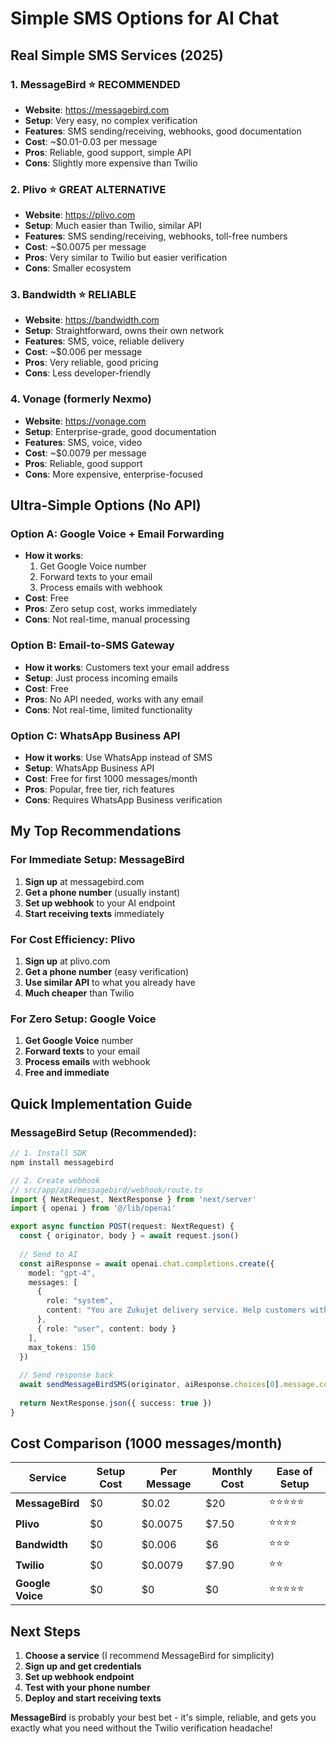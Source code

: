 # Simple SMS Options for AI Chat

## **Real Simple SMS Services (2025)**

### **1. MessageBird** ⭐ **RECOMMENDED**
- **Website**: https://messagebird.com
- **Setup**: Very easy, no complex verification
- **Features**: SMS sending/receiving, webhooks, good documentation
- **Cost**: ~$0.01-0.03 per message
- **Pros**: Reliable, good support, simple API
- **Cons**: Slightly more expensive than Twilio

### **2. Plivo** ⭐ **GREAT ALTERNATIVE**
- **Website**: https://plivo.com
- **Setup**: Much easier than Twilio, similar API
- **Features**: SMS sending/receiving, webhooks, toll-free numbers
- **Cost**: ~$0.0075 per message
- **Pros**: Very similar to Twilio but easier verification
- **Cons**: Smaller ecosystem

### **3. Bandwidth** ⭐ **RELIABLE**
- **Website**: https://bandwidth.com
- **Setup**: Straightforward, owns their own network
- **Features**: SMS, voice, reliable delivery
- **Cost**: ~$0.006 per message
- **Pros**: Very reliable, good pricing
- **Cons**: Less developer-friendly

### **4. Vonage (formerly Nexmo)**
- **Website**: https://vonage.com
- **Setup**: Enterprise-grade, good documentation
- **Features**: SMS, voice, video
- **Cost**: ~$0.0079 per message
- **Pros**: Reliable, good support
- **Cons**: More expensive, enterprise-focused

## **Ultra-Simple Options (No API)**

### **Option A: Google Voice + Email Forwarding**
- **How it works**: 
  1. Get Google Voice number
  2. Forward texts to your email
  3. Process emails with webhook
- **Cost**: Free
- **Pros**: Zero setup cost, works immediately
- **Cons**: Not real-time, manual processing

### **Option B: Email-to-SMS Gateway**
- **How it works**: Customers text your email address
- **Setup**: Just process incoming emails
- **Cost**: Free
- **Pros**: No API needed, works with any email
- **Cons**: Not real-time, limited functionality

### **Option C: WhatsApp Business API**
- **How it works**: Use WhatsApp instead of SMS
- **Setup**: WhatsApp Business API
- **Cost**: Free for first 1000 messages/month
- **Pros**: Popular, free tier, rich features
- **Cons**: Requires WhatsApp Business verification

## **My Top Recommendations**

### **For Immediate Setup: MessageBird**
1. **Sign up** at messagebird.com
2. **Get a phone number** (usually instant)
3. **Set up webhook** to your AI endpoint
4. **Start receiving texts** immediately

### **For Cost Efficiency: Plivo**
1. **Sign up** at plivo.com
2. **Get a phone number** (easy verification)
3. **Use similar API** to what you already have
4. **Much cheaper** than Twilio

### **For Zero Setup: Google Voice**
1. **Get Google Voice** number
2. **Forward texts** to your email
3. **Process emails** with webhook
4. **Free and immediate**

## **Quick Implementation Guide**

### **MessageBird Setup (Recommended):**

```typescript
// 1. Install SDK
npm install messagebird

// 2. Create webhook
// src/app/api/messagebird/webhook/route.ts
import { NextRequest, NextResponse } from 'next/server'
import { openai } from '@/lib/openai'

export async function POST(request: NextRequest) {
  const { originator, body } = await request.json()
  
  // Send to AI
  const aiResponse = await openai.chat.completions.create({
    model: "gpt-4",
    messages: [
      {
        role: "system",
        content: "You are Zukujet delivery service. Help customers with delivery requests. Keep responses under 160 characters."
      },
      { role: "user", content: body }
    ],
    max_tokens: 150
  })
  
  // Send response back
  await sendMessageBirdSMS(originator, aiResponse.choices[0].message.content)
  
  return NextResponse.json({ success: true })
}
```

## **Cost Comparison (1000 messages/month)**

| Service | Setup Cost | Per Message | Monthly Cost | Ease of Setup |
|---------|------------|-------------|--------------|---------------|
| **MessageBird** | $0 | $0.02 | $20 | ⭐⭐⭐⭐⭐ |
| **Plivo** | $0 | $0.0075 | $7.50 | ⭐⭐⭐⭐ |
| **Bandwidth** | $0 | $0.006 | $6 | ⭐⭐⭐ |
| **Twilio** | $0 | $0.0079 | $7.90 | ⭐⭐ |
| **Google Voice** | $0 | $0 | $0 | ⭐⭐⭐⭐⭐ |

## **Next Steps**

1. **Choose a service** (I recommend MessageBird for simplicity)
2. **Sign up and get credentials**
3. **Set up webhook endpoint**
4. **Test with your phone number**
5. **Deploy and start receiving texts**

**MessageBird** is probably your best bet - it's simple, reliable, and gets you exactly what you need without the Twilio verification headache! 